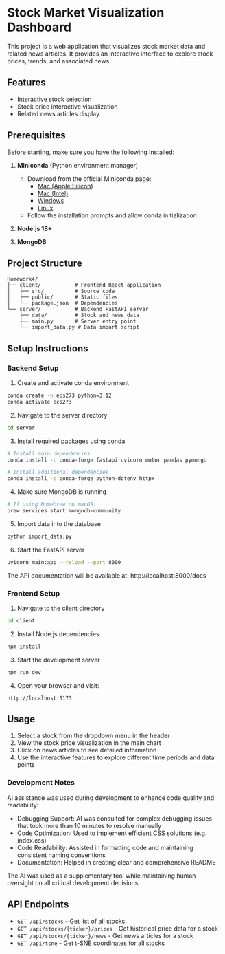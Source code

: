 # Stock Market Visualization Dashboard

This project is a web application that visualizes stock market data and related news articles. It provides an interactive interface to explore stock prices, trends, and associated news.

## Features

- Interactive stock selection
- Stock price interactive visualization
- Related news articles display


## Prerequisites

Before starting, make sure you have the following installed:

1. **Miniconda** (Python environment manager)
   - Download from the official Miniconda page:
     - [Mac (Apple Silicon)](https://docs.conda.io/en/latest/miniconda.html#macos-installers)
     - [Mac (Intel)](https://docs.conda.io/en/latest/miniconda.html#macos-installers)
     - [Windows](https://docs.conda.io/en/latest/miniconda.html#windows-installers)
     - [Linux](https://docs.conda.io/en/latest/miniconda.html#linux-installers)
   - Follow the installation prompts and allow conda initialization

2. **Node.js 18+**
3. **MongoDB**

## Project Structure

```
Homework4/
├── client/           # Frontend React application
│   ├── src/          # Source code
│   ├── public/       # Static files
│   └── package.json  # Dependencies
└── server/           # Backend FastAPI server
    ├── data/         # Stock and news data
    ├── main.py       # Server entry point
    └── import_data.py # Data import script
```

## Setup Instructions

### Backend Setup

1. Create and activate conda environment
```zsh
conda create -n ecs273 python=3.12
conda activate ecs273
```

2. Navigate to the server directory
```zsh
cd server
```

3. Install required packages using conda
```zsh
# Install main dependencies
conda install -c conda-forge fastapi uvicorn motor pandas pymongo

# Install additional dependencies
conda install -c conda-forge python-dotenv httpx
```

4. Make sure MongoDB is running
```zsh
# If using Homebrew on macOS:
brew services start mongodb-community
```

5. Import data into the database
```zsh
python import_data.py
```

6. Start the FastAPI server
```zsh
uvicorn main:app --reload --port 8000
```

The API documentation will be available at: http://localhost:8000/docs

### Frontend Setup

1. Navigate to the client directory
```zsh
cd client
```

2. Install Node.js dependencies
```zsh
npm install
```

3. Start the development server
```zsh
npm run dev
```

4. Open your browser and visit:
```
http://localhost:5173
```

## Usage

1. Select a stock from the dropdown menu in the header
2. View the stock price visualization in the main chart
3. Click on news articles to see detailed information
4. Use the interactive features to explore different time periods and data points


### Development Notes

AI assistance was used during development to enhance code quality and readability:

- Debugging Support: AI was consulted for complex debugging issues that took more than 10 minutes to resolve manually
- Code Optimization: Used to implement efficient CSS solutions (e.g.  index.css)
- Code Readability: Assisted in formatting code and maintaining consistent naming conventions
- Documentation: Helped in creating clear and comprehensive README

The AI was used as a supplementary tool while maintaining human oversight on all critical development decisions.


## API Endpoints

- `GET /api/stocks` - Get list of all stocks
- `GET /api/stocks/{ticker}/prices` - Get historical price data for a stock
- `GET /api/stocks/{ticker}/news` - Get news articles for a stock
- `GET /api/tsne` - Get t-SNE coordinates for all stocks
